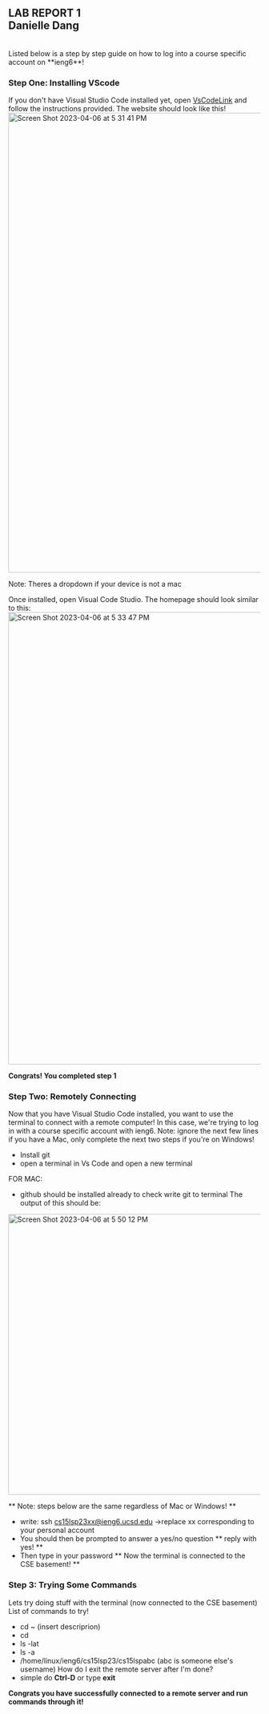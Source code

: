 ## LAB REPORT 1 <br> Danielle Dang 
<br>
Listed below is a step by step guide on how to log into a course specific account on **ieng6**!

### Step One: Installing VScode
If you don't have Visual Studio Code installed yet, open [VsCodeLink](https://code.visualstudio.com/) and follow the instructions provided.
The website should look like this!
<br>
<img width="919" alt="Screen Shot 2023-04-06 at 5 31 41 PM" src="https://user-images.githubusercontent.com/130107069/230517119-61e3cf37-d004-4413-a5e1-5e696a1e8386.png">

Note: Theres a dropdown if your device is not a mac

Once installed, open Visual Code Studio. The homepage should look similar to this: 
<img width="904" alt="Screen Shot 2023-04-06 at 5 33 47 PM" src="https://user-images.githubusercontent.com/130107069/230517292-8fd3323c-0f94-4544-b767-aa0bfd389e02.png">

**Congrats! You completed step 1**

### Step Two: Remotely Connecting 
Now that you have Visual Studio Code installed, you want to use the terminal to connect with a remote computer! In this case, we're trying to log in with a course specific account with ieng6.
Note: ignore the next few lines if you have a Mac, only complete the next two steps if you're on Windows!
* Install git 
* open a terminal in Vs Code and open a new terminal 

FOR MAC:
* github should be installed already to check write git to terminal 
The output of this should be: 
<img width="561" alt="Screen Shot 2023-04-06 at 5 50 12 PM" src="https://user-images.githubusercontent.com/130107069/230518605-7e217dd5-8650-4d5e-bc4b-6df36a1a2e2c.png">

** Note: steps below are the same regardless of Mac or Windows! **
* write: ssh cs15lsp23xx@ieng6.ucsd.edu ->replace xx corresponding to your personal account
* You should then be prompted to answer a yes/no question ** reply with yes! **
* Then type in your password 
** Now the terminal is connected to the CSE basement! **

### Step 3: Trying Some Commands 
Lets try doing stuff with the terminal (now connected to the CSE basement)
List of commands to try!
* cd ~ (insert descriprion) 
* cd
* ls -lat
* ls -a
* /home/linux/ieng6/cs15lsp23/cs15lspabc (abc is someone else's username) 
How do I exit the remote server after I'm done? 
* simple do **Ctrl-D**  or type **exit** 

**Congrats you have successfully connected to a remote server and run commands through it!**




